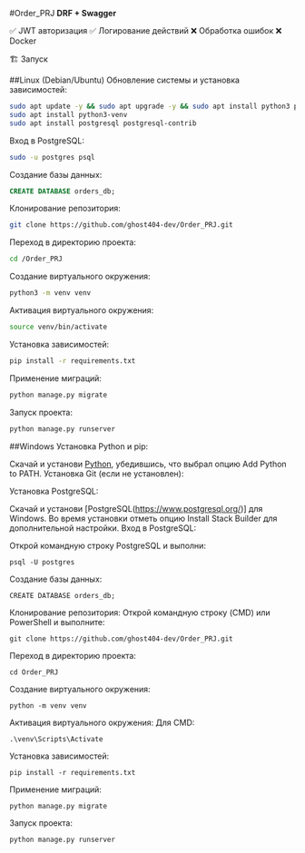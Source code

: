 #Order_PRJ
**DRF + Swagger**

✅ JWT авторизация
✅ Логирование действий
❌ Обработка ошибок
❌ Docker

🏗️ Запуск

##Linux (Debian/Ubuntu)
Обновление системы и установка зависимостей:

```bash
sudo apt update -y && sudo apt upgrade -y && sudo apt install python3 python3-pip
sudo apt install python3-venv
sudo apt install postgresql postgresql-contrib
```
Вход в PostgreSQL:

```bash
sudo -u postgres psql
```
Создание базы данных:

```SQL
CREATE DATABASE orders_db;
```
Клонирование репозитория:

```bash
git clone https://github.com/ghost404-dev/Order_PRJ.git
```
Переход в директорию проекта:

```bash
cd /Order_PRJ
```
Создание виртуального окружения:

```bash
python3 -m venv venv
```
Активация виртуального окружения:

```bash
source venv/bin/activate
```
Установка зависимостей:
```bash
pip install -r requirements.txt
```
Применение миграций:

```bash
python manage.py migrate
```
Запуск проекта:

```bash
python manage.py runserver
```

##Windows
Установка Python и pip:

Скачай и установи [Python](https://www.python.org/), убедившись, что выбрал опцию Add Python to PATH.
Установка Git (если не установлен):

Установка PostgreSQL:

Скачай и установи [PostgreSQL(https://www.postgresql.org/)] для Windows.
Во время установки отметь опцию Install Stack Builder для дополнительной настройки.
Вход в PostgreSQL:

Открой командную строку PostgreSQL и выполни:
```CMD
psql -U postgres
```
Создание базы данных:

```CMD
CREATE DATABASE orders_db;
```
Клонирование репозитория:
Открой командную строку (CMD) или PowerShell и выполните:

```CMD
git clone https://github.com/ghost404-dev/Order_PRJ.git
```
Переход в директорию проекта:

```CMD
cd Order_PRJ
```
Создание виртуального окружения:

```CMD
python -m venv venv
```
Активация виртуального окружения: Для CMD:

```CMD
.\venv\Scripts\Activate
```
Установка зависимостей:

```CMD
pip install -r requirements.txt
```
Применение миграций:
```CMD
python manage.py migrate
```
Запуск проекта:
```CMD
python manage.py runserver
```

